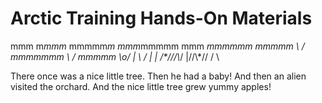 # Arctic Training Hands-On Materials
   
   mmm
  m*mmm*
 mmmmm*m
mmm*mmmmm        mmm
 *mmmmmm        mmmmm
  \   /        mmmmmmm
   \ /          mmmmm      \o/
    |            \ /        |
    | \/\*///\\*/ |//\\*// / \

There once was a nice little tree. 
Then he had a baby! 
And then an alien visited the orchard. 
And the nice little tree grew yummy apples! 

